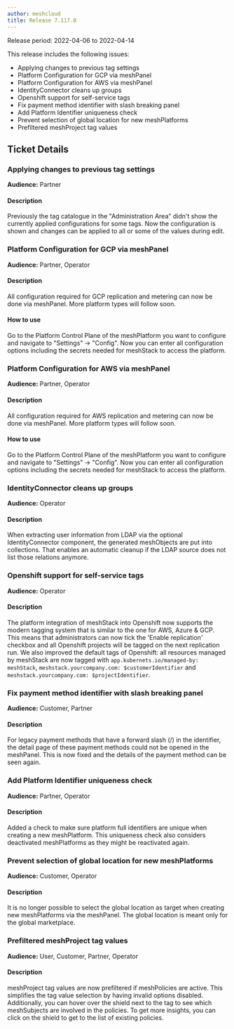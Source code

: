 ```yaml
---
author: meshcloud
title: Release 7.117.0
---
```


Release period: 2022-04-06 to 2022-04-14

This release includes the following issues:
* Applying changes to previous tag settings
* Platform Configuration for GCP via meshPanel
* Platform Configuration for AWS via meshPanel
* IdentityConnector cleans up groups
* Openshift support for self-service tags
* Fix payment method identifier with slash breaking panel
* Add Platform Identifier uniqueness check
* Prevent selection of global location for new meshPlatforms
* Prefiltered meshProject tag values
<!--truncate-->

## Ticket Details
### Applying changes to previous tag settings
**Audience:** Partner<br>

#### Description
Previously the tag catalogue in the "Administration Area" didn't show the currently applied configurations for some tags. Now the configuration is shown and changes can be applied to all or some of the values during edit.

### Platform Configuration for GCP via meshPanel
**Audience:** Partner, Operator<br>

#### Description
All configuration required for GCP replication and metering can now be done via meshPanel.
More platform types will follow soon.

#### How to use
Go to the Platform Control Plane of the meshPlatform you want to configure and navigate to "Settings" -> "Config".
Now you can enter all configuration options including the secrets needed for meshStack to access the platform.

### Platform Configuration for AWS via meshPanel
**Audience:** Partner, Operator<br>

#### Description
All configuration required for AWS replication and metering can now be done via meshPanel.
More platform types will follow soon.

#### How to use
Go to the Platform Control Plane of the meshPlatform you want to configure and navigate to "Settings" -> "Config".
Now you can enter all configuration options including the secrets needed for meshStack to access the platform.

### IdentityConnector cleans up groups
**Audience:** Operator<br>

#### Description
When extracting user information from LDAP via the optional IdentityConnector
component, the generated meshObjects are put into collections. That enables
an automatic cleanup if the LDAP source does not list those relations anymore.

### Openshift support for self-service tags
**Audience:** Operator<br>

#### Description
The platform integration of meshStack into Openshift now supports the modern tagging system that is similar
to the one for AWS, Azure & GCP. This means that administrators can now tick the 'Enable replication' checkbox
and all Openshift projects will be tagged on the next replication run.
We also improved the default tags of Openshift: all resources managed by meshStack are now tagged with `app.kubernets.io/managed-by: meshStack`,
`meshstack.yourcompany.com: $customerIdentifier` and `meshstack.yourcompany.com: $projectIdentifier`.

### Fix payment method identifier with slash breaking panel
**Audience:** Customer, Partner<br>

#### Description
For legacy payment methods that have a forward slash (/) in the identifier, the detail page of these payment methods could not be opened
in the meshPanel. This is now fixed and the details of the payment method can be seen again.

### Add Platform Identifier uniqueness check
**Audience:** Partner, Operator<br>

#### Description
Added a check to make sure platform full identifiers are unique when creating a new meshPlatform.
This uniqueness check also considers deactivated meshPlatforms as they might be reactivated 
again.

### Prevent selection of global location for new meshPlatforms
**Audience:** Customer, Operator<br>

#### Description
It is no longer possible to select the global location as target when
creating new meshPlatforms via the meshPanel. The global location is
meant only for the global marketplace.

### Prefiltered meshProject tag values
**Audience:** User, Customer, Partner, Operator<br>

#### Description
meshProject tag values are now prefiltered if meshPolicies are active. This simplifies
the tag value selection by having invalid options disabled. Additionally, you can hover
over the shield next to the tag to see which meshSubjects are involved in the policies.
To get more insights, you can click on the shield to get to the list of existing policies.

